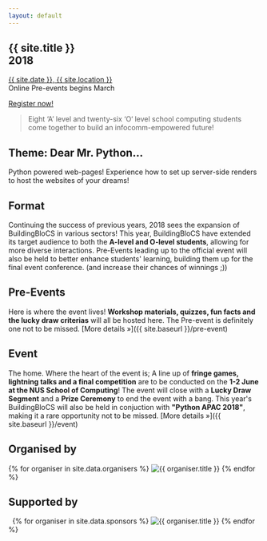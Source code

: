 ```yaml
---
layout: default
---
```


<section class="jumbo">
    <div>
        <h1>
            {{ site.title }}<br>
            <span class="huge">2018</span>
        </h1>
        <p>
            <a href="{{ site.baseurl }}/contact">{{ site.date }}, {{ site.location }}</a><br>
            Online Pre-events begins March
        </p>
        <p><a class="btn" href="{{ site.baseurl }}/register">Register now!</a></p>
    </div>
</section>

> Eight &lsquo;A&rsquo; level and twenty-six &lsquo;O&lsquo; level school computing students come together to build an infocomm-empowered future! 

## Theme: Dear Mr. Python...

Python powered web-pages! Experience how to set up server-side renders to host the websites of your dreams!

## Format

Continuing the success of previous years, 2018 sees the expansion of BuildingBloCS in various sectors! This year, BuildingBloCS have extended its target audience to both the **A-level and O-level students**, allowing for more diverse interactions. Pre-Events leading up to the official event will also be held to better enhance students' learning, building them up for the final event conference. (and increase their  chances of winnings ;))

## Pre-Events

Here is where the event lives! **Workshop materials, quizzes, fun facts and the lucky draw criterias** will all be hosted here. The Pre-event is definitely one not to be missed. [More&nbsp;details&nbsp;&raquo;]({{ site.baseurl }}/pre-event)

## Event

The home. Where the heart of the event is; A line up of **fringe games, lightning talks and a final competition** are to be conducted on the **1-2 June at the NUS School of Computing**! The event will close with a **Lucky Draw Segment** and a **Prize Ceremony** to end the event  with a bang. This year's BuildingBloCS will also be held in conjuction with **"Python APAC 2018"**, making it a rare opportunity not to be missed.  [More&nbsp;details&nbsp;&raquo;]({{ site.baseurl }}/event)

## Organised by

<section class="organisers">
    {% for organiser in site.data.organisers %}
    <img src="{{ site.baseurl }}/assets/img/{{ organiser.img }}" title="{{ organiser.title }}" />
    {% endfor %}
</section>

## Supported by

<section class="organisers">
    {% for organiser in site.data.sponsors %}
    <img src="{{ site.baseurl }}/assets/img/{{ organiser.img }}" title="{{ organiser.title }}" />
    {% endfor %}
</section>
